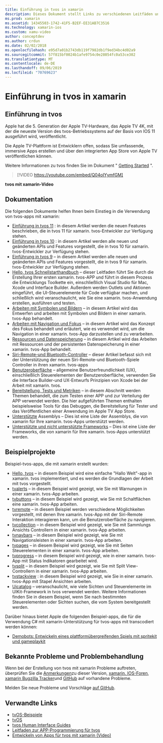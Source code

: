 ```yaml
---
title: Einführung in tvos in xamarin
description: Dieses Dokument stellt Links zu verschiedenen Leitfäden und Beispielen dar, die veranschaulichen, wie tvos-apps mit xamarin erstellt werden. In den Handbüchern werden verschiedene Features erläutert, wie z. b. die Benutzeroberflächen Entwicklung, Datenspeicherung, Symbole und vieles mehr.
ms.prod: xamarin
ms.assetid: 14345503-1742-41F5-B2EF-EE31AB7C3516
ms.technology: xamarin-ios
ms.custom: xamu-video
author: conceptdev
ms.author: crdun
ms.date: 02/02/2018
ms.openlocfilehash: e95d7a01b2743db119f7982db1f9ed34bc4d02a9
ms.sourcegitcommit: 57f815bf0024b1afe9754c0e28054fc0a53ce302
ms.translationtype: MT
ms.contentlocale: de-DE
ms.lasthandoff: 09/06/2019
ms.locfileid: "70769623"
---
```

# <a name="introduction-to-tvos-in-xamarin"></a>Einführung in tvos in xamarin

## <a name="introducing-tvos"></a>Einführung in tvos

Apple hat die 5. Generation der Apple TV-Hardware, das Apple TV 4K, mit der die neueste Version des tvos-Betriebssystems auf der Basis von IOS 11 ausgeführt wird, veröffentlicht.

Die Apple TV-Plattform ist Entwicklern offen, sodass Sie umfassende, immersive Apps erstellen und über den integrierten App Store von Apple TV veröffentlichen können.

Weitere Informationen zu tvos finden Sie im Dokument " [Getting Started](~/ios/tvos/get-started/index.md) ".

> [!VIDEO https://youtube.com/embed/Q04oIYymfGM]

**tvos mit xamarin-Video**

## <a name="documentation"></a>Dokumentation

Die folgenden Dokumente helfen Ihnen beim Einstieg in die Verwendung von tvos-apps mit xamarin:

- [Einführung in tvos 11](~/ios/tvos/platform/introduction-to-tvos11.md) : in diesem Artikel werden die neuen Features beschrieben, die in tvos 11 für xamarin. tvos-Entwickler zur Verfügung stehen.
- [Einführung in tvos 10](~/ios/tvos/platform/introduction-to-tvos10/index.md) : in diesem Artikel werden alle neuen und geänderten APIs und Features vorgestellt, die in tvos 10 für xamarin. tvos-Entwickler zur Verfügung stehen.
- [Einführung in tvos 9](~/ios/tvos/platform/tvos9.md) – in diesem Artikel werden alle neuen und geänderten APIs und Features vorgestellt, die in tvos 9 für xamarin. tvos-Entwickler zur Verfügung stehen. 
- [Hello, tvos Schnellstarthandbuch](~/ios/tvos/get-started/hello-tvos.md) – dieser Leitfaden führt Sie durch die Erstellung Ihrer ersten xamarin. tvos-APP und führt in diesem Prozess die Entwicklungs Toolkette ein, einschließlich Visual Studio für Mac, Xcode und Interface Builder. Außerdem werden Outlets und Aktionen eingeführt, die UI-Steuerelemente für Code verfügbar machen, und schließlich wird veranschaulicht, wie Sie eine xamarin. tvos-Anwendung erstellen, ausführen und testen.
- [Arbeiten mit Symbolen und Bildern](~/ios/tvos/app-fundamentals/icons-images.md) – in diesem Artikel wird das Entwerfen und arbeiten mit Symbolen und Bildern in einer xamarin. tvos-App behandelt.
- [Arbeiten mit Navigation und Fokus](~/ios/tvos/app-fundamentals/navigation-focus.md) – in diesem Artikel wird das Konzept des Fokus behandelt und erläutert, wie es verwendet wird, um die Navigation in einer xamarin. tvos-App darzustellen und zu verarbeiten.
- [Ressourcen und Datenspeicherung](~/ios/tvos/app-fundamentals/resources-data-storage.md) – in diesem Artikel wird das Arbeiten mit Ressourcen und der persistenten Datenspeicherung in einer xamarin. tvos-App behandelt.
- [Siri-Remote-und Bluetooth-Controller](~/ios/tvos/platform/remote-bluetooth.md) – dieser Artikel befasst sich mit der Unterstützung der neuen Siri-Remote-und Bluetooth-Spiele Controller in ihren xamarin. tvos-apps
- [Benutzeroberfläche](~/ios/tvos/user-interface/index.md) – allgemeine Benutzerfreundlichkeit (UX), einschließlich Steuerelementen der Benutzeroberfläche, verwenden Sie die Interface Builder-und UX-Entwurfs Prinzipien von Xcode bei der Arbeit mit xamarin. tvos.
- [Bereitstellung, Tests und Metriken](~/ios/tvos/deploy-test/index.md) – in diesem Abschnitt werden Themen behandelt, die zum Testen einer APP und zur Verteilung der APP verwendet werden. Die hier aufgeführten Themen enthalten beispielsweise Tools für das Debuggen, die Bereitstellung für Tester und das Veröffentlichen einer Anwendung im Apple TV App Store.
- [Unterstützte](~/ios/tvos/internals/assemblies.md) Assemblys – Dies ist eine Liste der Assemblys, die von xamarin für Ihre xamarin. tvos-Apps unterstützt werden.
- [Unterstützte und nicht unterstützte Frameworks](~/ios/tvos/internals/frameworks.md) – Dies ist eine Liste der Frameworks, die von xamarin für Ihre xamarin. tvos-Apps unterstützt werden.

## <a name="sample-projects"></a>Beispielprojekte

Beispiel-tvos-apps, die mit xamarin erstellt wurden:

- [Hello, tvos](https://docs.microsoft.com/samples/xamarin/ios-samples/tvos-hello-tvos) – in diesem Beispiel wird eine einfache "Hallo Welt"-app in xamarin. tvos implementiert, und es werden die Grundlagen der Arbeit mit tvos vorgestellt.
- [tvalerts](https://docs.microsoft.com/samples/xamarin/ios-samples/tvos-tvalerts) – in diesem Beispiel wird gezeigt, wie Sie mit Warnungen in einer xamarin. tvos-App arbeiten.
- [tvbuttons](https://docs.microsoft.com/samples/xamarin/ios-samples/tvos-tvbuttons) – in diesem Beispiel wird gezeigt, wie Sie mit Schaltflächen eine xamarin. tvos-App arbeiten.
- [tvremote](https://docs.microsoft.com/samples/xamarin/ios-samples/tvos-tvremote) – in diesem Beispiel werden verschiedene Möglichkeiten vorgestellt, mit denen Ihre xamarin. tvos-App mit der Siri-Remote Interaktion interagieren kann, um die Benutzeroberfläche zu navigieren.
- [tvcollection](https://docs.microsoft.com/samples/xamarin/ios-samples/tvos-tvcollection) – in diesem Beispiel wird gezeigt, wie Sie mit Sammlungs Ansichts Controllern in einer xamarin. tvos-App arbeiten.
- [tvnavbars](https://docs.microsoft.com/samples/xamarin/ios-samples/tvos-tvnavbars) – in diesem Beispiel wird gezeigt, wie Sie mit Navigationsleisten in einer xamarin. tvos-App arbeiten.
- [tvpages](https://docs.microsoft.com/samples/xamarin/ios-samples/tvos-tvpages) – in diesem Beispiel wird gezeigt, wie Sie mit Seiten Steuerelementen in einer xamarin. tvos-App arbeiten.
- [tvprogress](https://docs.microsoft.com/samples/xamarin/ios-samples/tvos-tvprogress) – in diesem Beispiel wird gezeigt, wie in einer xamarin. tvos-App mit Status Indikatoren gearbeitet wird.
- [tvsplit](https://docs.microsoft.com/samples/xamarin/ios-samples/tvos-tvsplit) – in diesem Beispiel wird gezeigt, wie Sie mit Split View-Controllern in einer xamarin. tvos-App arbeiten.
- [tvstackview](https://docs.microsoft.com/samples/xamarin/ios-samples/tvos-tvstackview) : in diesem Beispiel wird gezeigt, wie Sie in einer xamarin. tvos-App mit Stapel Ansichten arbeiten.
- [Uicatalog](https://docs.microsoft.com/samples/xamarin/ios-samples/tvos-uicatalog) – veranschaulicht, wie viele Sichten und Steuerelemente im UIKit-Framework in tvos verwendet werden. Weitere Informationen finden Sie in diesem Beispiel, wenn Sie nach bestimmten Steuerelementen oder Sichten suchen, die vom System bereitgestellt werden.

Darüber hinaus bietet Apple die folgenden Beispiel-apps, die für die Verwendung C# mit xamarin-Unterstützung für tvos-apps mit transcodiert werden können:

- [Demobots: Entwickeln eines plattformübergreifenden Spiels mit spritekit und gameplaykit](https://developer.apple.com/library/prerelease/tvos/samplecode/DemoBots/)

## <a name="known-issues-and-troubleshooting"></a>Bekannte Probleme und Problembehandlung

Wenn bei der Erstellung von tvos mit xamarin Probleme auftreten, überprüfen Sie die [Anmerkungen](https://docs.microsoft.com/xamarin/ios/release-notes/)zu dieser Version, [xamarin. IOS-Foren](https://forums.xamarin.com/categories/ios), [xamarin Bugzilla Tracker](https://bugzilla.xamarin.com/query.cgi?product=iOS)und [GitHub](https://github.com/xamarin/xamarin-macios/issues) auf vorhandene Probleme.

Melden Sie neue Probleme und Vorschläge [auf GitHub](https://github.com/xamarin/xamarin-macios/issues).

## <a name="related-links"></a>Verwandte Links

- [tvOS-Beispiele](https://docs.microsoft.com/samples/browse/?products=xamarin&term=Xamarin.iOS+tvOS)
- [tvOS](https://developer.apple.com/tvos/)
- [tvos Human Interface Guides](https://developer.apple.com/tvos/human-interface-guidelines/)
- [Leitfaden zur APP-Programmierung für tvos](https://developer.apple.com/library/prerelease/tvos/documentation/General/Conceptual/AppleTV_PG/)
- [Entwickeln von Apps für tvos mit xamarin (Video)](https://university.xamarin.com/lightninglectures/tvos-with-xamarin)
